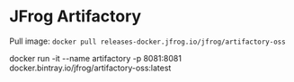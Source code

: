 # JFrog Artifactory

Pull image: `docker pull releases-docker.jfrog.io/jfrog/artifactory-oss`

docker run -it --name artifactory -p 8081:8081 docker.bintray.io/jfrog/artifactory-oss:latest